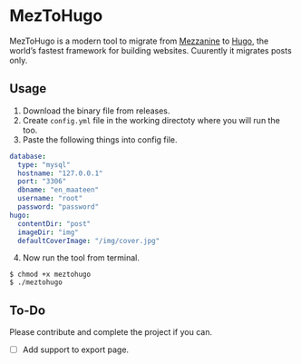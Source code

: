 
# MezToHugo

MezToHugo is a modern tool to migrate from [Mezzanine](http://mezzanine.jupo.org/) to [Hugo](https://gohugo.io/), the world’s fastest framework for building websites. Cuurently it migrates posts only.

## Usage

1. Download the binary file from releases.
2. Create `config.yml` file in the working directoty where you will run the too.
3. Paste the following things into config file.
```yml
database:
  type: "mysql"
  hostname: "127.0.0.1"
  port: "3306"
  dbname: "en_maateen"
  username: "root"
  password: "password"
hugo:
  contentDir: "post"
  imageDir: "img"
  defaultCoverImage: "/img/cover.jpg"
```
4. Now run the tool from terminal.
```
$ chmod +x meztohugo
$ ./meztohugo
```

## To-Do

Please contribute and complete the project if you can.

- [ ] Add support to export page.